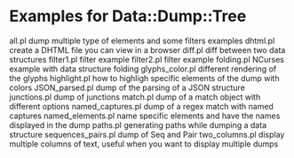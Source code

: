 Examples for Data::Dump::Tree
=============================

all.pl	 		dump multiple type of elements and some filters examples
dhtml.pl 		create a DHTML file you can view in a browser 
diff.pl 		diff between two data structures
filter1.pl 		filter example
filter2.pl 		filter example
folding.pl 		NCurses example with data structure folding
glyphs_color.pl 	different rendering of the glyphs
highlight.pl 		how to highligh specific elements of the dump with colors
JSON_parsed.pl	 	dump of the parsing of a JSON structure
junctions.pl 		dump of junctions
match.pl		dump of a match object with different options
named_captures.pl 	dump of a regex match with named captures
named_elements.pl 	name specific elements and have the names displayed in the dump
paths.pl 		generating paths while dumping a data structure
sequences_pairs.pl 	dump of Seq and Pair
two_columns.pl	 	display multiple columns of text, useful when you want to display multiple dumps
